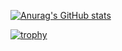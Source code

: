 [![Anurag's GitHub stats](https://github-readme-stats.vercel.app/api?username=daniofilho)](https://github.com/daniofilho/github-readme-stats)

[![trophy](https://github-profile-trophy.vercel.app/?username=daniofilho&theme=onedark)](https://github.com/ryo-ma/github-profile-trophy)
